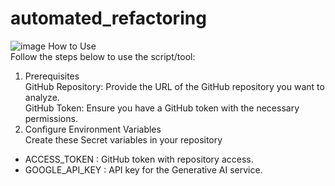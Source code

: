 # automated_refactoring
![image](https://github.com/srivhash/RefactorAI/assets/132872965/9649be84-0499-478a-9ead-fa0195b59235)
How to Use  
Follow the steps below to use the script/tool:  
1. Prerequisites  
GitHub Repository: Provide the URL of the GitHub repository you want to analyze.  
GitHub Token: Ensure you have a GitHub token with the necessary permissions.  
2. Configure Environment Variables  
Create these Secret variables in your repository
- ACCESS_TOKEN : GitHub token with repository access.
- GOOGLE_API_KEY : API key for the Generative AI service.
